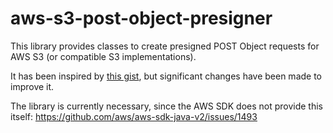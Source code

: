 aws-s3-post-object-presigner
============================

This library provides classes to create presigned POST Object requests for AWS S3 (or compatible S3 implementations).

It has been inspired by [this gist](https://gist.github.com/trinopoty/f0272a4a33dcf455b3a7d4a70ed6b715),
but significant changes have been made to improve it.

The library is currently necessary, since the AWS SDK does not provide this itself:
https://github.com/aws/aws-sdk-java-v2/issues/1493
